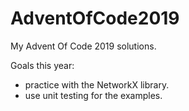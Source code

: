 # AdventOfCode2019
My Advent Of Code 2019 solutions.

Goals this year:
- practice with the NetworkX library.
- use unit testing for the examples.